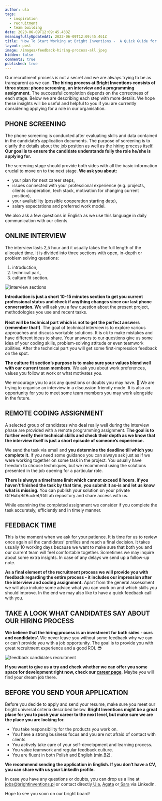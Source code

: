 ```yaml
---
author: ula
tags:
  - inspiration
  - recruitment
  - team building
date: 2023-06-09T12:09:45.433Z
meaningfullyUpdatedAt: 2023-06-09T12:09:45.461Z
title: "How To Start Working at Bright Inventions -  A Quick Guide for Candidates "
layout: post
image: /images/feedback-hiring-process-all.jpeg
hidden: false
comments: true
published: true
---
```

Our recruitment process is not a secret and we are always trying to be as transparent as we can. **The hiring process at Bright Inventions consists of three steps: phone screening, an interview and a programming assignment.** The successful completion depends on the correctness of each stage. Below we are describing each step with more details. We hope these insights will be useful and helpful to you if you are currently considering applying for a role in our organisation.

## **PHONE SCREENING** 

The phone screening is conducted after evaluating skills and data contained in the candidate’s application documents. The purpose of screening is to clarify the details about the job position as well as the hiring process itself. **Our goal is to ensure the candidate understands fully the role he/she is applying for.** 

The screening stage should provide both sides with all the basic information crucial to move on to the next stage. **We ask you about:** 

* your plan for next career steps,  
* issues connected with your professional experience (e.g. projects, clients cooperation, tech stack, motivation for changing current position), 
* your availability (possible cooperation starting date),
* salary expectations and preferred work model.

We also ask a few questions in English as we use this language in daily communication with our clients.

## **ONLINE INTERVIEW** 

The interview lasts 2,5 hour and it usually takes the full length of the allocated time. It is divided into three sections with open, in-depth or problem solving questions:

1. introduction,
2. technical part,
3. culture fit section.  

<div class="image"><img src="/images/interview-sections.png" alt="interview sections " title="undefined"  /> </div>

**Introduction is just a short 10-15 minutes section to get you current professional status and check if anything changes since our last phone conversation. W**e will ask you a few question about the present project, methodologies you use and recent tasks. \
\
**Next will be technical part which is not to get the perfect answers (remember that!)**. The goal of technical interview is to explore various approaches and discuss workable solutions. It is ok to make mistakes and have different ideas to share. Your answers to our questions give us some idea of your coding skills, problem-solving attitude or even teamwork abilities. After the technical part you will get some first-impression feedback on the spot. 

**The culture fit section’s purpose is to make sure your values blend well with our current team members.** We ask you about work preferences, values you follow at work or what motivates you.

We encourage you to ask any questions or doubts you may have. 🧡 We are trying to organise an interview in a discussion friendly mode. It is also an opportunity for you to meet some team members you may work alongside in the future.

## **REMOTE CODING ASSIGNMENT** 

A selected group of candidates who deal really well during the interview phase are provided with a remote programming assignment. **The goal is to further verify their technical skills and check their depth as we know that the interview itself is just a short episode of someone’s experience.**

We send the task via email and **you determine the deadline till which you complete it.** If you need some guidance you can always ask just as if we were working together on some task in the project. You usually have freedom to choose techniques, but we recommend using the solutions presented in the job opening for a particular role. 

**There is always a timeframe limit which cannot exceed 8 hours. If you haven’t finished the task by that time, you submit it as-is and let us know what is missing.** You can publish your solution on your private GitHub/BitBucket/GitLab repository and share access with us.

While examining the completed assignment we consider if you complete the task accurately, efficiently and in timely manner. 

## **FEEDBACK TIME** 

This is the moment when we ask for your patience. It is time for us to review once again all the candidates’ profiles and reach a final decision. It takes usually 10 working days because we want to make sure that both you and our current team will feel comfortable together. Sometimes we may inquire about some extra insights. In case of any delays we send up a follow-up note.

**As a final element of the recruitment process we will provide you with feedback regarding the entire process - it includes our impression after the interview and coding assignment.** Apart from the general assessment we will also include some advice what you can work on and which skills you should improve. In the end we may also like to have a quick feedback call with you. 

## **TAKE A LOOK WHAT CANDIDATES SAY ABOUT OUR HIRING PROCESS** 

**We believe that the hiring process is an investment for both sides - ours and candidates’.** We never leave you without some feedback why we can or can’t provide you with a job opportunity. The goal is to provide you with great recruitment experience and a good ROI. 😎

<div class="image"><img src="/images/feedback-hiring-process-all.jpeg" alt="feedback candidates recruitment " title="undefined"  /> </div>

**If you want to give us a try and check whether we can offer you some space for development right now, check our [career page](https://brightinventions.pl/career/).** Maybe you will find your dream job there. 

## **BEFORE YOU SEND YOUR APPLICATION**

Before you decide to apply and send your resume, make sure you meet our bright universal criteria described below. **Bright Inventions might be a great place for you to push your career to the next level, but make sure we are the place you are looking for.** 

* You take responsibility for the products you work on. 
* You have a strong business focus and you are not afraid of contact with clients. 
* You actively take care of your self-development and learning process. 
* You value teamwork and regular feedback culture. 
* You are fluent in both Polish and English (min.B2). 

**We recommend sending the application in English. If you don’t have a CV, you can share with us your LinkedIn profile.**

In case you have any questions or doubts, you can drop us a line at [jobs@brightinventions.pl](mailto:jobs@brightinventions.pl) or contact directly[ Ula](https://www.linkedin.com/in/urszula-stankiewicz-rusek/), [Agata](https://www.linkedin.com/in/agatamietlinska/) or[ Sara](https://www.linkedin.com/in/saralecka81680085/) via LinkedIn. 

Hope to see you soon on our bright board!